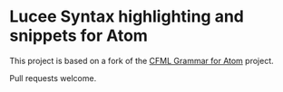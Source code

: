 # Lucee Syntax highlighting and snippets for Atom

This project is based on a fork of the [CFML Grammar for Atom][1] project.

Pull requests welcome.

[1]: https://github.com/atuttle/atom-language-cfml
